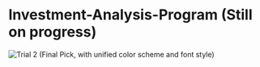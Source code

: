 # Investment-Analysis-Program (Still on progress)

![Trial 2 (Final Pick, with unified color scheme and font style)](https://user-images.githubusercontent.com/79691025/158641902-bd1c0fa8-c8bf-4de7-ae1b-b65dabe8d9f6.png)
